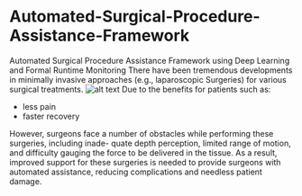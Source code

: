 # Automated-Surgical-Procedure-Assistance-Framework
Automated Surgical Procedure Assistance Framework using Deep Learning and Formal Runtime Monitoring
There have been tremendous developments in minimally invasive approaches (e.g., laparoscopic Surgeries) for various surgical treatments.
![alt text]([http://url/to/img.png](https://github.com/saumyashankarsinha/Automated-Surgical-Procedure-Assistance-Framework/blob/main/Images/laparascopy.jpeg))
Due to the benefits for patients such as:
- less pain
- faster recovery

However, surgeons face a
number of obstacles while performing these surgeries, including inade-
quate depth perception, limited range of motion, and difficulty gauging
the force to be delivered in the tissue. As a result, improved support for
these surgeries is needed to provide surgeons with automated assistance,
reducing complications and needless patient damage.
